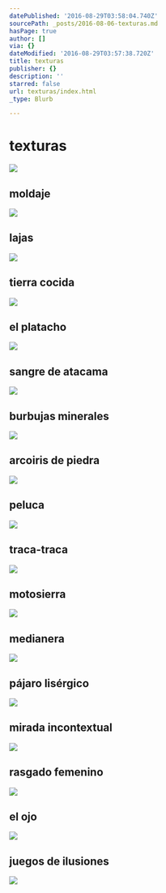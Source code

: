```yaml
---
datePublished: '2016-08-29T03:58:04.740Z'
sourcePath: _posts/2016-08-06-texturas.md
hasPage: true
author: []
via: {}
dateModified: '2016-08-29T03:57:38.720Z'
title: texturas
publisher: {}
description: ''
starred: false
url: texturas/index.html
_type: Blurb

---
```

# texturas
![](https://the-grid-user-content.s3-us-west-2.amazonaws.com/c6b58289-028a-46b7-8381-330f1b5c7196.jpg)

## moldaje
![](https://the-grid-user-content.s3-us-west-2.amazonaws.com/ce0d9608-d3b3-4aba-9249-53b3d3071cf0.jpg)

## lajas
![](https://the-grid-user-content.s3-us-west-2.amazonaws.com/c16a8f6a-a466-4a7d-a391-5bfb1275abea.jpg)

## tierra cocida
![](https://the-grid-user-content.s3-us-west-2.amazonaws.com/39602048-6ec7-4282-81b4-558303fae799.jpg)

## el platacho
![](https://the-grid-user-content.s3-us-west-2.amazonaws.com/8c35fd14-5326-477d-b1bb-50999ff38ea3.jpg)

## sangre de atacama
![](https://the-grid-user-content.s3-us-west-2.amazonaws.com/4d4f02b0-f2bc-468e-9de3-498ec0410488.jpg)

## burbujas minerales
![](https://the-grid-user-content.s3-us-west-2.amazonaws.com/f2f3b065-87d0-4d54-bca3-ed390c43c225.jpg)

## arcoiris de piedra
![](https://the-grid-user-content.s3-us-west-2.amazonaws.com/3d32c7df-8ebc-441f-9d01-53d4be22dcfb.jpg)

## peluca
![](https://the-grid-user-content.s3-us-west-2.amazonaws.com/97ed70c0-78f9-43d0-8684-bd21e5f954a4.jpg)

## traca-traca
![](https://the-grid-user-content.s3-us-west-2.amazonaws.com/29bb6e93-21b9-4167-9467-cc1cc2d63314.jpg)

## motosierra
![](https://the-grid-user-content.s3-us-west-2.amazonaws.com/cfad3259-f6be-429d-bbc3-1fb0549456b8.jpg)

## medianera
![](https://the-grid-user-content.s3-us-west-2.amazonaws.com/c54cda3c-06b3-451c-a7ad-fa99a47f4526.jpg)

## pájaro lisérgico
![](https://the-grid-user-content.s3-us-west-2.amazonaws.com/4cb226b0-f4b9-4f4f-a4f2-10ea67508375.jpg)

## mirada incontextual
![](https://the-grid-user-content.s3-us-west-2.amazonaws.com/24e50e50-1377-4222-a4be-03ba3c35dd71.jpg)

## rasgado femenino
![](https://the-grid-user-content.s3-us-west-2.amazonaws.com/023bd720-9005-4a54-ac95-46fc6b33c4fa.jpg)

## el ojo
![](https://the-grid-user-content.s3-us-west-2.amazonaws.com/0fa6b3de-b2a6-4e45-8734-6cfd9b00ac19.jpg)

## juegos de ilusiones
![](https://the-grid-user-content.s3-us-west-2.amazonaws.com/79f7873c-2efc-46cc-b7ad-cbbc6fc2b8c5.jpg)